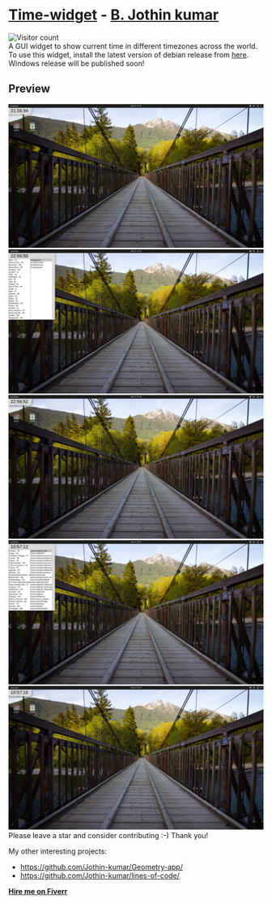# [Time-widget](https://jothin-kumar.github.io/time-widget/) - [B. Jothin kumar](https://jothin-kumar.github.io/)
![Visitor count](https://visitor-badge.glitch.me/badge?page_id=Jothin-kumar.time-widget)  
A GUI widget to show current time in different timezones across the world.  
To use this widget, install the latest version of debian release from [here](https://github.com/Jothin-kumar/time-widget/releases/tag/debian). Windows release will be published soon!  
## Preview
![Screenshot](https://github.com/Jothin-kumar/time-widget/blob/main/screenshots/1.png?raw=true)
![Screenshot](https://github.com/Jothin-kumar/time-widget/blob/main/screenshots/2.png?raw=true)
![Screenshot](https://github.com/Jothin-kumar/time-widget/blob/main/screenshots/3.png?raw=true)
![Screenshot](https://github.com/Jothin-kumar/time-widget/blob/main/screenshots/4.png?raw=true)
![Screenshot](https://github.com/Jothin-kumar/time-widget/blob/main/screenshots/5.png?raw=true)
Please leave a star and consider contributing :-)
Thank you!

My other interesting projects:
 - https://github.com/Jothin-kumar/Geometry-app/
 - https://github.com/Jothin-kumar/lines-of-code/

**[Hire me on Fiverr](https://www.fiverr.com/jothin_kumar)**
